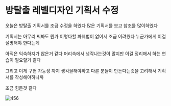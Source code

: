 # 방탈출 레벨디자인 기획서 수정

오늘은 방탈출 기획서를 조금 수정을 하였다 많은 기획서를 보고 참조를 많이하였다 

기획서는 아무리 써봐도 뭔가 이렇다할 파훼법이 없어서 조금 어려웠다 누군가에게 이걸 설명해야 한다는게

아직은 익숙하지가 않은거 같다 머리속에서 생각나는것이 많지만 이걸 정리해서 하는 연습이 필요할거 같다

그리고 이게 구현 가능성 까지 생각을해야하고 다른 분들이 만든다는것을 고려해서 기획서를 작성해야하니까

조금 힘든것 같다 

![456](https://github.com/kdw1234/TIL/assets/57427834/bf4db84b-a5db-4512-a433-bfa22d78fc67)
